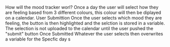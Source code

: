 How will the mood tracker worl?
  Once a day the user will select how they are feeling based from 3 different colours, this colour will then be diplayed on a calendar.
    User Submittion
      Once the user selects which mood they are feeling, the button is then highlighted and the selction is stored in a variable.
      The selection is not uploaded to the calendar until the user pushed the "submit" button
    Once Submitted
      Whatever the user selects then overwrites a variable for the Specfic day
      <!-- This is not the best way to do this but ill worry about that later -->
      s